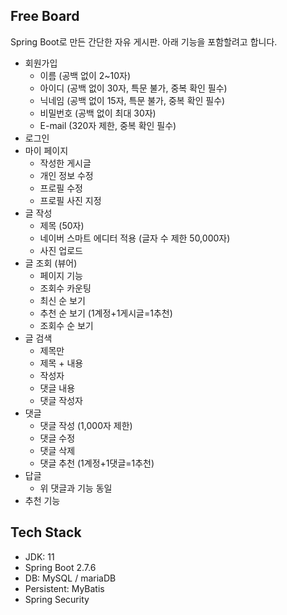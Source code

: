 ## Free Board
Spring Boot로 만든 간단한 자유 게시판. 아래 기능을 포함할려고 합니다.

- 회원가입
  - 이름 (공백 없이 2~10자)
  - 아이디 (공백 없이 30자, 특문 불가, 중복 확인 필수)
  - 닉네임 (공백 없이 15자, 특문 불가, 중복 확인 필수)
  - 비밀번호 (공백 없이 최대 30자)
  - E-mail (320자 제한, 중복 확인 필수)
- 로그인
- 마이 페이지
  - 작성한 게시글
  - 개인 정보 수정
  - 프로필 수정
  - 프로필 사진 지정
- 글 작성
  - 제목 (50자)
  - 네이버 스마트 에디터 적용 (글자 수 제한 50,000자)
  - 사진 업로드
- 글 조회 (뷰어)
  - 페이지 기능
  - 조회수 카운팅
  - 최신 순 보기
  - 추천 순 보기 (1계정+1게시글=1추천)
  - 조회수 순 보기
- 글 검색
  - 제목만
  - 제목 + 내용
  - 작성자
  - 댓글 내용
  - 댓글 작성자
- 댓글
  - 댓글 작성 (1,000자 제한)
  - 댓글 수정
  - 댓글 삭제
  - 댓글 추천 (1계정+1댓글=1추천)
- 답글
  - 위 댓글과 기능 동일
- 추천 기능

## Tech Stack

- JDK: 11
- Spring Boot 2.7.6
- DB: MySQL / mariaDB
- Persistent: MyBatis
- Spring Security
